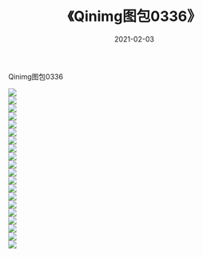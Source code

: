 ﻿---
layout: post
title:  《Qinimg图包0336》
date:   2021-02-03
img: http://imgx.orgx.ga/Qinimg图包/Qinimg图包0336/000.jpg
categories: [美女, 清纯, 唯美]
---

Qinimg图包0336

 ![](http://imgx.orgx.ga/Qinimg图包/Qinimg图包0336/001.jpg) <br>![](http://imgx.orgx.ga/Qinimg图包/Qinimg图包0336/002.jpg) <br>![](http://imgx.orgx.ga/Qinimg图包/Qinimg图包0336/003.jpg) <br>![](http://imgx.orgx.ga/Qinimg图包/Qinimg图包0336/004.jpg) <br>![](http://imgx.orgx.ga/Qinimg图包/Qinimg图包0336/005.jpg) <br>![](http://imgx.orgx.ga/Qinimg图包/Qinimg图包0336/006.jpg) <br>![](http://imgx.orgx.ga/Qinimg图包/Qinimg图包0336/007.jpg) <br>![](http://imgx.orgx.ga/Qinimg图包/Qinimg图包0336/008.jpg) <br>![](http://imgx.orgx.ga/Qinimg图包/Qinimg图包0336/009.jpg) <br>![](http://imgx.orgx.ga/Qinimg图包/Qinimg图包0336/010.jpg) <br>![](http://imgx.orgx.ga/Qinimg图包/Qinimg图包0336/011.jpg) <br>![](http://imgx.orgx.ga/Qinimg图包/Qinimg图包0336/012.jpg) <br>![](http://imgx.orgx.ga/Qinimg图包/Qinimg图包0336/013.jpg) <br>![](http://imgx.orgx.ga/Qinimg图包/Qinimg图包0336/014.jpg) <br>![](http://imgx.orgx.ga/Qinimg图包/Qinimg图包0336/015.jpg) <br>![](http://imgx.orgx.ga/Qinimg图包/Qinimg图包0336/016.jpg) <br>![](http://imgx.orgx.ga/Qinimg图包/Qinimg图包0336/017.jpg) <br>![](http://imgx.orgx.ga/Qinimg图包/Qinimg图包0336/018.jpg) <br>![](http://imgx.orgx.ga/Qinimg图包/Qinimg图包0336/019.jpg) <br>![](http://imgx.orgx.ga/Qinimg图包/Qinimg图包0336/020.jpg) <br>